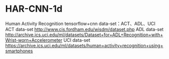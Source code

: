 # HAR-CNN-1d
Human Activity Recognition
tensorflow+cnn
data-set：ACT、ADL、UCI
ACT data-set http://www.cis.fordham.edu/wisdm/dataset.php
ADL data-set http://archive.ics.uci.edu/ml/datasets/Dataset+for+ADL+Recognition+with+Wrist-worn+Accelerometer
UCI data-set https://archive.ics.uci.edu/ml/datasets/human+activity+recognition+using+smartphones
